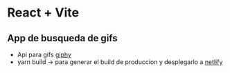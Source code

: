# React + Vite

## App de busqueda de gifs
* Api para gifs [giphy](https://developers.giphy.com/)
* yarn build -> para generar el build de produccion y desplegarlo a [netlify](https://www.netlify.com/)